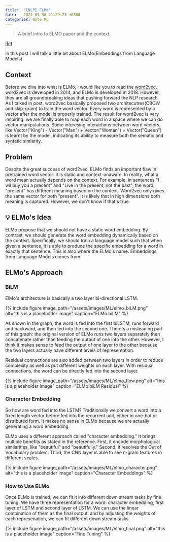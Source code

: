 ```yaml
---
title:  "[NLP] ELMo"
date:   2021-09-30 21:29:23 +0800
categories: Note ML
---
```


> A brief intro to ELMO paper and the context.

[Ref](https://www.mihaileric.com/posts/deep-contextualized-word-representations-elmo/)

In this post I will talk a little bit about ELMo(Embeddings from Language Models). 

## Context

Before we dive into what is ELMo, I would like you to read the [word2vec](/note/ml/NLPmodels/). word2vec is developed in 2014, and ELMo is developed in 2018. However, they are all groundbreaking ideas that pushing forward the NLP research. As I talked in post, word2vec basically proposed two architecutres(CBOW and skip-gram) to train the word vector. Every word is represented by a vector after the model is properly trained. The result for word2vec is very inspiring: we are finally able to map each word in a space where we can do vector manipulations. Some interesing interactions between word vectors, like Vector("King") - Vector("Man") + Vector("Woman") = Vector("Queen") is learnt by the model, indicating its ability to measure both the sematic and syntatic simlarity.

## Problem
Despite the great success of word2vec, ELMo finds an important flaw in pretrained word vector: it is static and context-unaware. In reality, what a word mean actually depends on the context. For example, in sentences "I wil buy you a present" and "Live in the present, not the past", the word "present" has different meaning based on the context. Word2vec only gives the same vector for both "present". It is likely that in high dimensions both meaning is captured. However, we don't know if that's true. 

## 💡 ELMo's Idea
ELMo propose that we should not have a static word embedding. By contrast, we should generate the word embedding dynamically based on the context. Specifically, we should train a language model such that when given a sentence, it is able to produce the specific embedding for a word in exactly that sentence. This is also where the ELMo's name: Embeddings from Language Models comes from.

## ELMo's Approach

### BiLM
ElMo's architecture is basically a two layer bi-directional LSTM.

{% include figure image_path="/assets/images/ML/elmo_biLM.png" alt="this is a placeholder image" caption="ELMo biLM" %}

As shown in the graph, the word is fed into the first biLSTM, runs forward and backward, and then fed into the second one. There's a misleading part of this graph: the original version of ELMo runs two layers separately then concatenate rather than feeding the output of one into the other. However, I think it makes sense to feed the output of one layer to the other because the two layers actually have different levels of representation.

Residual connections are also added between two layers in order to reduce complexity as well as put different weights on each layer. With residual connections, the word can be directly fed into the second layer.

{% include figure image_path="/assets/images/ML/elmo_flow.png" alt="this is a placeholder image" caption="ELMo biLM Residual" %}

### Character Embedding

So how are word fed into the LSTM? Traditionally we convert a word into a fixed length vector before fed into the recurrent unit, either in one-hot or distributed form. It makes no sense in ELMo because we are actually generating a word embedding.

ELMo uses a different approach called "character embedding." It brings multiple benefits as stated in the reference. First, it encode morphological similarities, like "beautiful" and "beautifully." Second, it resolves the Out of Vocabulary problem. Thrid, the CNN layer is able to see n-gram features in different scales.

{% include figure image_path="/assets/images/ML/elmo_character.png" alt="this is a placeholder image" caption="Character Embeddings" %}

### How to Use ELMo

Once ELMo is trained, we can fit it into different down stream tasks by fine tuning. We have three representation for a word: character embedding, first layer of LSTM and second layer of LSTM. We can use the linear combination of them as the final output, and by adjusting the weights of each represenation, we can fit different down stream tasks.

{% include figure image_path="/assets/images/ML/elmo_final.png" alt="this is a placeholder image" caption="Fine Tuning" %}
